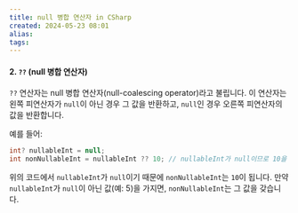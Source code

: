 ```yaml
---
title: null 병합 연산자 in CSharp
created: 2024-05-23 08:01
alias:
tags:
---
```

#### 2. `??` (null 병합 연산자)
`??` 연산자는 null 병합 연산자(null-coalescing operator)라고 불립니다. 
이 연산자는 왼쪽 피연산자가 `null`이 아닌 경우 그 값을 반환하고,
`null`인 경우 오른쪽 피연산자의 값을 반환합니다.

예를 들어:
```csharp
int? nullableInt = null;
int nonNullableInt = nullableInt ?? 10; // nullableInt가 null이므로 10을 반환
```

위의 코드에서 `nullableInt`가 `null`이기 때문에 `nonNullableInt`는 `10`이 됩니다. 
만약 `nullableInt`가 `null`이 아닌 값(예: 5)을 가지면, `nonNullableInt`는 그 값을 갖습니다.


